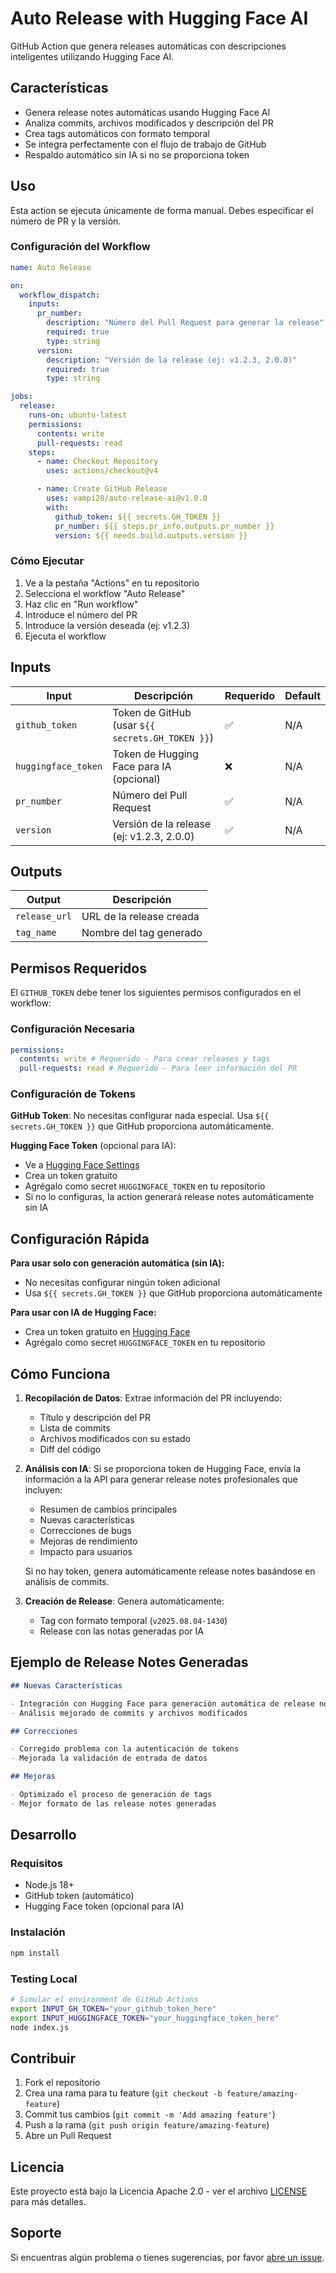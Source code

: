 # Auto Release with Hugging Face AI

GitHub Action que genera releases automáticas con descripciones inteligentes utilizando Hugging Face AI.

## Características

- Genera release notes automáticas usando Hugging Face AI
- Analiza commits, archivos modificados y descripción del PR
- Crea tags automáticos con formato temporal
- Se integra perfectamente con el flujo de trabajo de GitHub
- Respaldo automático sin IA si no se proporciona token

## Uso

Esta action se ejecuta únicamente de forma manual. Debes especificar el número de PR y la versión.

### Configuración del Workflow

```yaml
name: Auto Release

on:
  workflow_dispatch:
    inputs:
      pr_number:
        description: "Número del Pull Request para generar la release"
        required: true
        type: string
      version:
        description: "Versión de la release (ej: v1.2.3, 2.0.0)"
        required: true
        type: string

jobs:
  release:
    runs-on: ubuntu-latest
    permissions:
      contents: write
      pull-requests: read
    steps:
      - name: Checkout Repository
        uses: actions/checkout@v4

      - name: Create GitHub Release
        uses: vampi28/auto-release-ai@v1.0.0
        with:
          github_token: ${{ secrets.GH_TOKEN }}
          pr_number: ${{ steps.pr_info.outputs.pr_number }}
          version: ${{ needs.build.outputs.version }}

```

### Cómo Ejecutar

1. Ve a la pestaña "Actions" en tu repositorio
2. Selecciona el workflow "Auto Release"
3. Haz clic en "Run workflow"
4. Introduce el número del PR
5. Introduce la versión deseada (ej: v1.2.3)
6. Ejecuta el workflow

## Inputs

| Input               | Descripción                                          | Requerido | Default |
| ------------------- | ---------------------------------------------------- | --------- | ------- |
| `github_token`      | Token de GitHub (usar `${{ secrets.GH_TOKEN }}`) | ✅        | N/A     |
| `huggingface_token` | Token de Hugging Face para IA (opcional)             | ❌        | N/A     |
| `pr_number`         | Número del Pull Request                              | ✅        | N/A     |
| `version`           | Versión de la release (ej: v1.2.3, 2.0.0)            | ✅        | N/A     |

## Outputs

| Output        | Descripción              |
| ------------- | ------------------------ |
| `release_url` | URL de la release creada |
| `tag_name`    | Nombre del tag generado  |

## Permisos Requeridos

El `GITHUB_TOKEN` debe tener los siguientes permisos configurados en el workflow:

### Configuración Necesaria

```yaml
permissions:
  contents: write # Requerido - Para crear releases y tags
  pull-requests: read # Requerido - Para leer información del PR
```

### Configuración de Tokens

**GitHub Token**: No necesitas configurar nada especial. Usa `${{ secrets.GH_TOKEN }}` que GitHub proporciona automáticamente.

**Hugging Face Token** (opcional para IA):

- Ve a [Hugging Face Settings](https://huggingface.co/settings/tokens)
- Crea un token gratuito
- Agrégalo como secret `HUGGINGFACE_TOKEN` en tu repositorio
- Si no lo configuras, la action generará release notes automáticamente sin IA

## Configuración Rápida

**Para usar solo con generación automática (sin IA):**

- No necesitas configurar ningún token adicional
- Usa `${{ secrets.GH_TOKEN }}` que GitHub proporciona automáticamente

**Para usar con IA de Hugging Face:**

- Crea un token gratuito en [Hugging Face](https://huggingface.co/settings/tokens)
- Agrégalo como secret `HUGGINGFACE_TOKEN` en tu repositorio

## Cómo Funciona

1. **Recopilación de Datos**: Extrae información del PR incluyendo:

   - Título y descripción del PR
   - Lista de commits
   - Archivos modificados con su estado
   - Diff del código

2. **Análisis con IA**: Si se proporciona token de Hugging Face, envía la información a la API para generar release notes profesionales que incluyen:

   - Resumen de cambios principales
   - Nuevas características
   - Correcciones de bugs
   - Mejoras de rendimiento
   - Impacto para usuarios

   Si no hay token, genera automáticamente release notes basándose en análisis de commits.

3. **Creación de Release**: Genera automáticamente:
   - Tag con formato temporal (`v2025.08.04-1430`)
   - Release con las notas generadas por IA

## Ejemplo de Release Notes Generadas

```markdown
## Nuevas Características

- Integración con Hugging Face para generación automática de release notes
- Análisis mejorado de commits y archivos modificados

## Correcciones

- Corregido problema con la autenticación de tokens
- Mejorada la validación de entrada de datos

## Mejoras

- Optimizado el proceso de generación de tags
- Mejor formato de las release notes generadas
```

## Desarrollo

### Requisitos

- Node.js 18+
- GitHub token (automático)
- Hugging Face token (opcional para IA)

### Instalación

```bash
npm install
```

### Testing Local

```bash
# Simular el environment de GitHub Actions
export INPUT_GH_TOKEN="your_github_token_here"
export INPUT_HUGGINGFACE_TOKEN="your_huggingface_token_here"
node index.js
```

## Contribuir

1. Fork el repositorio
2. Crea una rama para tu feature (`git checkout -b feature/amazing-feature`)
3. Commit tus cambios (`git commit -m 'Add amazing feature'`)
4. Push a la rama (`git push origin feature/amazing-feature`)
5. Abre un Pull Request

## Licencia

Este proyecto está bajo la Licencia Apache 2.0 - ver el archivo [LICENSE](LICENSE) para más detalles.

## Soporte

Si encuentras algún problema o tienes sugerencias, por favor [abre un issue](https://github.com/your-username/auto-release/issues).
